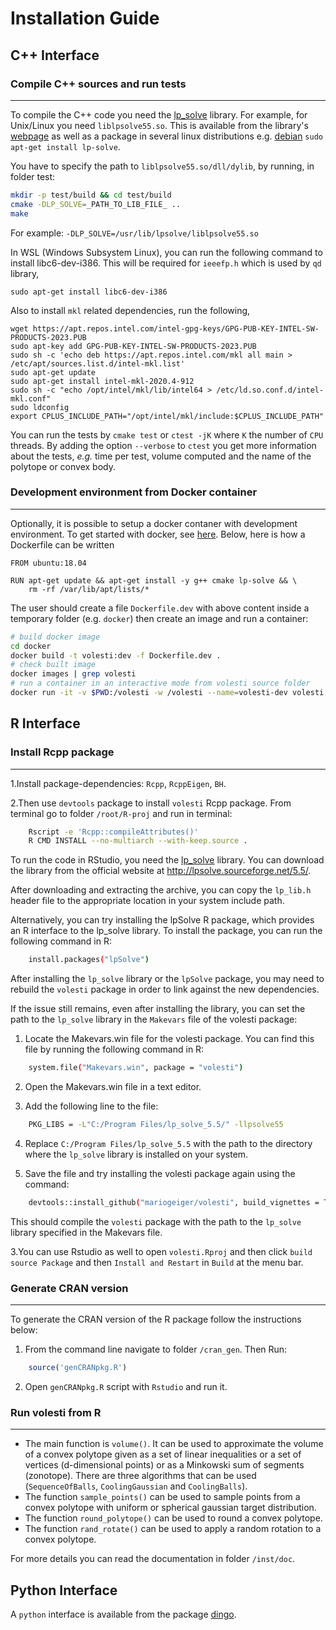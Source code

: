 Installation Guide
==================

## C++ Interface

### Compile C++ sources and run tests
---

To compile the C++ code you need the [lp_solve](http://lpsolve.sourceforge.net/5.5/) library. For example, for Unix/Linux you need `liblpsolve55.so`. This is available from the library's [webpage](http://lpsolve.sourceforge.net/5.5/) as well as a package in several linux distributions e.g. [debian](https://packages.debian.org/stretch/liblpsolve55-dev) `sudo apt-get install lp-solve`.

You have to specify the path to `liblpsolve55.so/dll/dylib`, by running, in folder test:

```bash
mkdir -p test/build && cd test/build
cmake -DLP_SOLVE=_PATH_TO_LIB_FILE_ ..
make
```
For example:  `-DLP_SOLVE=/usr/lib/lpsolve/liblpsolve55.so`

In WSL (Windows Subsystem Linux), you can run the following command to install libc6-dev-i386. This will be required for `ieeefp.h` which is used by `qd` library,

    sudo apt-get install libc6-dev-i386

Also to install `mkl` related dependencies, run the following,

    wget https://apt.repos.intel.com/intel-gpg-keys/GPG-PUB-KEY-INTEL-SW-PRODUCTS-2023.PUB
    sudo apt-key add GPG-PUB-KEY-INTEL-SW-PRODUCTS-2023.PUB
    sudo sh -c 'echo deb https://apt.repos.intel.com/mkl all main > /etc/apt/sources.list.d/intel-mkl.list'
    sudo apt-get update
    sudo apt-get install intel-mkl-2020.4-912
    sudo sh -c "echo /opt/intel/mkl/lib/intel64 > /etc/ld.so.conf.d/intel-mkl.conf"
    sudo ldconfig
    export CPLUS_INCLUDE_PATH="/opt/intel/mkl/include:$CPLUS_INCLUDE_PATH"

You can run the tests by `cmake test` or `ctest -jK` where `K` the number of `CPU` threads. By adding the option `--verbose` to `ctest` you get more information about the tests, *e.g.* time per test, volume computed and the name of the polytope or convex body.

### Development environment from Docker container
---
Optionally, it is possible to setup a docker contaner with development environment. To get started with docker, see
[here](https://docs.docker.com/get-started/). Below, here is how a Dockerfile can be written
```
FROM ubuntu:18.04

RUN apt-get update && apt-get install -y g++ cmake lp-solve && \
    rm -rf /var/lib/apt/lists/*
```

The user should create a file `Dockerfile.dev` with above content inside a temporary folder (e.g. `docker`) then create an image and run a container:

```bash
# build docker image
cd docker
docker build -t volesti:dev -f Dockerfile.dev .
# check built image
docker images | grep volesti
# run a container in an interactive mode from volesti source folder
docker run -it -v $PWD:/volesti -w /volesti --name=volesti-dev volesti:dev /bin/bash
```

## R Interface

### Install Rcpp package
---

1.Install package-dependencies: ``Rcpp``, ``RcppEigen``, ``BH``.

2.Then use ``devtools`` package to install ``volesti`` Rcpp package. From terminal go to folder ``/root/R-proj`` and run in terminal:

```bash
    Rscript -e 'Rcpp::compileAttributes()'
    R CMD INSTALL --no-multiarch --with-keep.source .
```
To run the code in RStudio, you need the [lp_solve](http://lpsolve.sourceforge.net/5.5/) library. You can download the library from the official website at http://lpsolve.sourceforge.net/5.5/.

After downloading and extracting the archive, you can copy the ``lp_lib.h`` header file to the appropriate location in your system include path.

Alternatively, you can try installing the lpSolve R package, which provides an R interface to the lp_solve library. To install the package, you can run the following command in R:

```bash
    install.packages("lpSolve")
```

After installing the ``lp_solve`` library or the ``lpSolve`` package, you may need to rebuild the ``volesti`` package in order to link against the new dependencies.

If the issue still remains, even after installing the library, you can set the path to the ``lp_solve`` library in the ``Makevars`` file of the volesti package:

1. Locate the Makevars.win file for the volesti package. You can find this file by running the following command in R: 

```bash
    system.file("Makevars.win", package = "volesti")
```

2. Open the Makevars.win file in a text editor.

3. Add the following line to the file:

```bash
    PKG_LIBS = -L"C:/Program Files/lp_solve_5.5/" -llpsolve55
```

4. Replace ``C:/Program Files/lp_solve_5.5`` with the path to the directory where the ``lp_solve`` library is installed on your system.

5. Save the file and try installing the volesti package again using the command:

```bash
    devtools::install_github("mariogeiger/volesti", build_vignettes = TRUE)
```


This should compile the ``volesti`` package with the path to the ``lp_solve`` library specified in the Makevars file.

3.You can use Rstudio as well to open ``volesti.Rproj`` and then click `build source Package` and then `Install and Restart` in `Build` at the menu bar.

### Generate CRAN version
---

To generate the CRAN version of the R package follow the instructions below:

1. From the command line navigate to folder ``/cran_gen``. Then Run:

```r
    source('genCRANpkg.R')
```

2. Open ``genCRANpkg.R`` script with `Rstudio` and run it.

### Run volesti from R
---

* The main function is ``volume()``. It can be used to approximate the volume of a convex polytope given as a set of linear inequalities or a set of vertices (d-dimensional points) or as a Minkowski sum of segments (zonotope). There are three algorithms that can be used (``SequenceOfBalls``, ``CoolingGaussian`` and ``CoolingBalls``).
* The function ``sample_points()`` can be used to sample points from a convex polytope with uniform or spherical gaussian target distribution.
* The function ``round_polytope()`` can be used to round a convex polytope.
* The function ``rand_rotate()`` can be used to apply a random rotation to a convex polytope.

For more details you can read the documentation in folder ``/inst/doc``.


## Python Interface

A ``python`` interface is available from the package [dingo](https://github.com/GeomScale/dingo).


